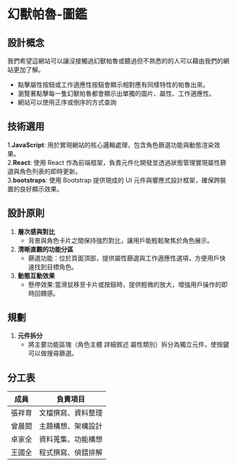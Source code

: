 # 幻獸帕魯-圖鑑

## 設計概念
我們希望這網站可以讓沒接觸過幻獸帕魯或聽過但不熟悉的的人可以藉由我們的網站更加了解。
- 點擊屬性按鈕或工作適應性按鈕會顯示相對應有同樣特性的帕魯出來。
- 瀏覽著點擊每一隻幻獸帕魯都會顯示出單獨的圖片、屬性、工作適應性。
- 網站可以使用正序或倒序的方式查詢
## 技術選用
1.**JavaScript**:
   用於實現網站的核心邏輯處理，包含角色篩選功能與動態渲染效果。  
2.**React**:
   使用 React 作為前端框架，負責元件化開發並透過狀態管理實現屬性篩選與角色列表的即時更新。  
3.**bootstraps**:
   使用 Bootstrap 提供現成的 UI 元件與響應式設計框架，確保跨裝置的良好顯示效果。  

## 設計原則
1. **層次感與對比**
   - 背景與角色卡片之間保持強烈對比，讓用戶能輕鬆聚焦於角色展示。
2. **清晰直觀的功能分區**
   - 篩選功能：位於頁面頂部，提供屬性篩選與工作適應性選項，方便用戶快速找到目標角色。
3. **動態互動效果**
   - 懸停效果:當滑鼠移至卡片或按鈕時，提供輕微的放大，增強用戶操作的即時回饋感。

## 規劃
1. **元件拆分**
   - 將主要功能區塊（角色主體 詳細敘述 屬性類別）拆分為獨立元件，使按鍵可以做搜尋篩選。

## 分工表
| **成員** | **負責項目** |
|----------|--------------|
| 張祥育    | 文檔撰寫、資料整理 |
| 曾晨閎    | 主題構想、架構設計 |
| 卓家全    | 資料蒐集、功能構想 |
| 王國全    | 程式撰寫、偵錯排解 |
